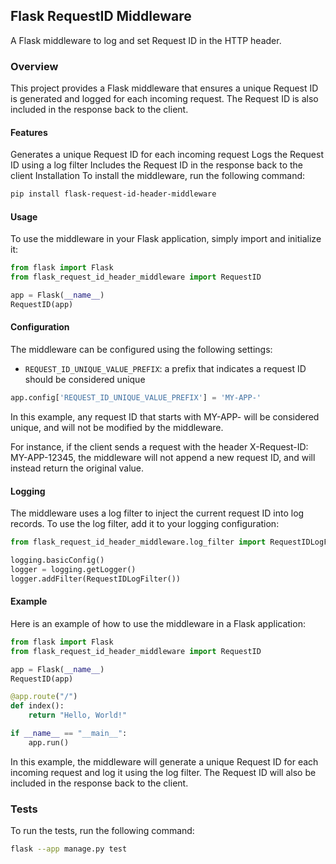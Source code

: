 ## Flask RequestID Middleware
A Flask middleware to log and set Request ID in the HTTP header.

### Overview
This project provides a Flask middleware that ensures a unique Request ID is generated and logged for each incoming request. The Request ID is also included in the response back to the client.

#### Features
Generates a unique Request ID for each incoming request
Logs the Request ID using a log filter
Includes the Request ID in the response back to the client
Installation
To install the middleware, run the following command:

```bash
pip install flask-request-id-header-middleware
```

#### Usage
To use the middleware in your Flask application, simply import and initialize it:

```python
from flask import Flask
from flask_request_id_header_middleware import RequestID

app = Flask(__name__)
RequestID(app)
```

#### Configuration

The middleware can be configured using the following settings:

- `REQUEST_ID_UNIQUE_VALUE_PREFIX`: a prefix that indicates a request ID should be considered unique

```python
app.config['REQUEST_ID_UNIQUE_VALUE_PREFIX'] = 'MY-APP-'
```
In this example, any request ID that starts with MY-APP- will be considered unique, and will not be modified by the middleware.

For instance, if the client sends a request with the header X-Request-ID: MY-APP-12345, the middleware will not append a new request ID, and will instead return the original value.
 <!-- generate a example for the request_id_unique_value_prefix -->

#### Logging

The middleware uses a log filter to inject the current request ID into log records. To use the log filter, add it to your logging configuration:

```python
from flask_request_id_header_middleware.log_filter import RequestIDLogFilter

logging.basicConfig()
logger = logging.getLogger()
logger.addFilter(RequestIDLogFilter())
```


#### Example
Here is an example of how to use the middleware in a Flask application:

```python
from flask import Flask
from flask_request_id_header_middleware import RequestID

app = Flask(__name__)
RequestID(app)

@app.route("/")
def index():
    return "Hello, World!"

if __name__ == "__main__":
    app.run()
```

In this example, the middleware will generate a unique Request ID for each incoming request and log it using the log filter. The Request ID will also be included in the response back to the client.

<!-- ## Requests Patch

When making outgoing requests using the patched requests library, the current request ID is automatically included in the X-Request-ID header. This allows you to propagate the request ID to downstream services and track the request flow.

##### No Additional Code Required

Since the requests library is patched, you don't need to manually add the X-Request-ID header to the outgoing request. The patched library will automatically include the current request ID in the header.

Example Code

Here's an example of how to use the patched requests library:

```python
import requests

@app.route("/")
def index():
    response = requests.get("https://example.com")
    return response.text
```

In this example, the patched requests library will automatically include the current request ID in the X-Request-ID header of the outgoing request.

`Note: The patched requests library only works within the context of a Flask application that has the RequestID middleware installed. If you're using the requests library outside of a Flask application, you'll need to manually add the X-Request-ID header to the outgoing request.` -->

### Tests

To run the tests, run the following command:

```bash
flask --app manage.py test
```